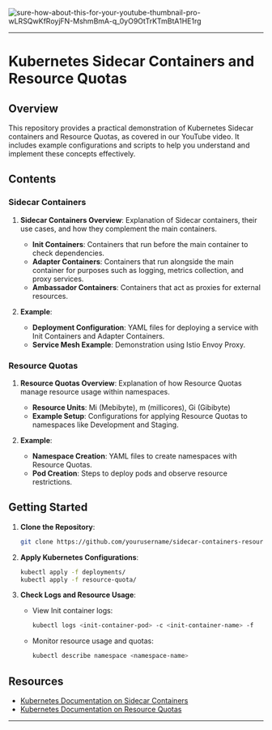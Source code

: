 ![sure-how-about-this-for-your-youtube-thumbnail-pro-wLRSQwKfRoyjFN-MshmBmA-q_0yO9OtTrKTmBtA1HE1rg](https://github.com/user-attachments/assets/fcbecebd-2d12-423d-879b-fa0c4cce8eb7)


---

# Kubernetes Sidecar Containers and Resource Quotas

## Overview

This repository provides a practical demonstration of Kubernetes Sidecar containers and Resource Quotas, as covered in our YouTube video. It includes example configurations and scripts to help you understand and implement these concepts effectively.

## Contents

### Sidecar Containers

1. **Sidecar Containers Overview**: Explanation of Sidecar containers, their use cases, and how they complement the main containers.
   - **Init Containers**: Containers that run before the main container to check dependencies.
   - **Adapter Containers**: Containers that run alongside the main container for purposes such as logging, metrics collection, and proxy services.
   - **Ambassador Containers**: Containers that act as proxies for external resources.

2. **Example**:
   - **Deployment Configuration**: YAML files for deploying a service with Init Containers and Adapter Containers.
   - **Service Mesh Example**: Demonstration using Istio Envoy Proxy.

### Resource Quotas

1. **Resource Quotas Overview**: Explanation of how Resource Quotas manage resource usage within namespaces.
   - **Resource Units**: Mi (Mebibyte), m (millicores), Gi (Gibibyte)
   - **Example Setup**: Configurations for applying Resource Quotas to namespaces like Development and Staging.

2. **Example**:
   - **Namespace Creation**: YAML files to create namespaces with Resource Quotas.
   - **Pod Creation**: Steps to deploy pods and observe resource restrictions.

## Getting Started

1. **Clone the Repository**:
   ```bash
   git clone https://github.com/yourusername/sidecar-containers-resource-quota.git
   ```

2. **Apply Kubernetes Configurations**:
   ```bash
   kubectl apply -f deployments/
   kubectl apply -f resource-quota/
   ```

3. **Check Logs and Resource Usage**:
   - View Init container logs:
     ```bash
     kubectl logs <init-container-pod> -c <init-container-name> -f
     ```
   - Monitor resource usage and quotas:
     ```bash
     kubectl describe namespace <namespace-name>
     ```

## Resources

- [Kubernetes Documentation on Sidecar Containers](https://kubernetes.io/docs/concepts/workloads/pods/#sidecar-containers)
- [Kubernetes Documentation on Resource Quotas](https://kubernetes.io/docs/concepts/policy/resource-quotas/)

---
